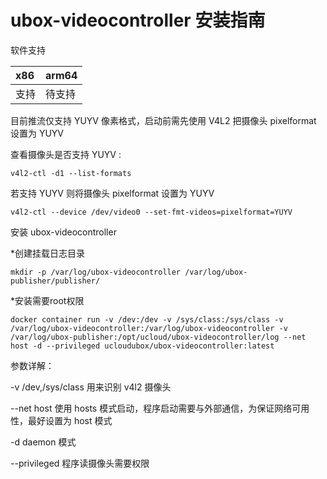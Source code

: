 # ubox-videocontroller 安装指南

软件支持

|  x86   |  arm64 | 
|  :----  | :----  | 
| 支持 | 待支持 | 

目前推流仅支持 YUYV 像素格式，启动前需先使用 V4L2 把摄像头 pixelformat 设置为 YUYV

查看摄像头是否支持 YUYV :

    v4l2-ctl -d1 --list-formats

若支持 YUYV 则将摄像头 pixelformat 设置为 YUYV

    v4l2-ctl --device /dev/video0 --set-fmt-videos=pixelformat=YUYV

安装 ubox-videocontroller  

   \*创建挂载日志目录
   
    mkdir -p /var/log/ubox-videocontroller /var/log/ubox-publisher/publisher/

   \*安装需要root权限
   
    docker container run -v /dev:/dev -v /sys/class:/sys/class -v /var/log/ubox-videocontroller:/var/log/ubox-videocontroller -v /var/log/ubox-publisher:/opt/ucloud/ubox-videocontroller/log --net host -d --privileged ucloudubox/ubox-videocontroller:latest




参数详解：

-v /dev,/sys/class 用来识别 v4l2 摄像头 

--net host 使用 hosts 模式启动，程序启动需要与外部通信，为保证网络可用性，最好设置为 host 模式 

-d daemon 模式 

--privileged 程序读摄像头需要权限 
